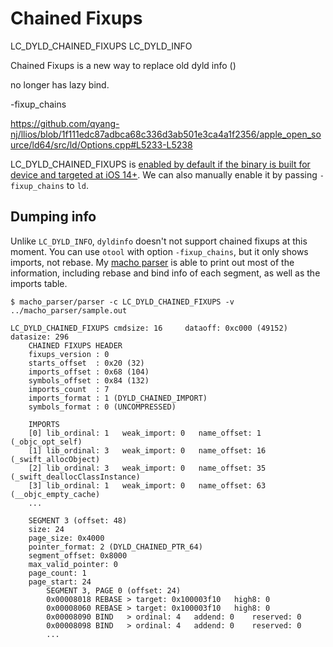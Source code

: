 # Chained Fixups

LC_DYLD_CHAINED_FIXUPS
LC_DYLD_INFO

Chained Fixups is a new way to replace old dyld info ()

no longer has lazy bind.

-fixup_chains

https://github.com/qyang-nj/llios/blob/1f111edc87adbca68c336d3ab501e3ca4a1f2356/apple_open_source/ld64/src/ld/Options.cpp#L5233-L5238

LC_DYLD_CHAINED_FIXUPS is [enabled by default if the binary is built for device and targeted at iOS 14+](https://github.com/qyang-nj/llios/blob/1f111edc87adbca68c336d3ab501e3ca4a1f2356/apple_open_source/ld64/src/ld/Options.cpp#L5233-L5238). We can also manually enable it by passing `-fixup_chains` to `ld`.

## Dumping info

Unlike `LC_DYLD_INFO`, `dyldinfo` doesn't not support chained fixups at this moment. You can use `otool` with option `-fixup_chains`, but it only shows imports, not rebase. My [macho parser](../macho_parser) is able to print out most of the information, including rebase and bind info of each segment, as well as the imports table.
```
$ macho_parser/parser -c LC_DYLD_CHAINED_FIXUPS -v ../macho_parser/sample.out

LC_DYLD_CHAINED_FIXUPS cmdsize: 16     dataoff: 0xc000 (49152)   datasize: 296
    CHAINED FIXUPS HEADER
    fixups_version : 0
    starts_offset  : 0x20 (32)
    imports_offset : 0x68 (104)
    symbols_offset : 0x84 (132)
    imports_count  : 7
    imports_format : 1 (DYLD_CHAINED_IMPORT)
    symbols_format : 0 (UNCOMPRESSED)

    IMPORTS
    [0] lib_ordinal: 1   weak_import: 0   name_offset: 1 (_objc_opt_self)
    [1] lib_ordinal: 3   weak_import: 0   name_offset: 16 (_swift_allocObject)
    [2] lib_ordinal: 3   weak_import: 0   name_offset: 35 (_swift_deallocClassInstance)
    [3] lib_ordinal: 1   weak_import: 0   name_offset: 63 (__objc_empty_cache)
    ...

    SEGMENT 3 (offset: 48)
    size: 24
    page_size: 0x4000
    pointer_format: 2 (DYLD_CHAINED_PTR_64)
    segment_offset: 0x8000
    max_valid_pointer: 0
    page_count: 1
    page_start: 24
        SEGMENT 3, PAGE 0 (offset: 24)
        0x00008018 REBASE > target: 0x100003f10   high8: 0
        0x00008060 REBASE > target: 0x100003f10   high8: 0
        0x00008090 BIND   > ordinal: 4   addend: 0    reserved: 0
        0x00008098 BIND   > ordinal: 4   addend: 0    reserved: 0
        ...
```
